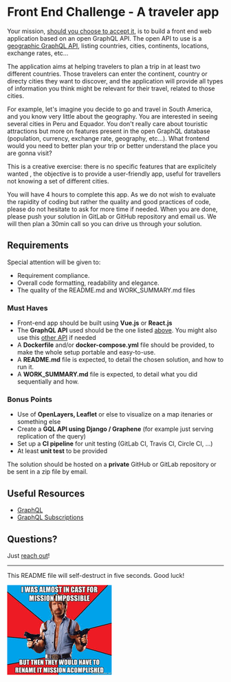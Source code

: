 # Front End Challenge - A traveler app

Your mission, [should you choose to accept it](https://www.youtube.com/watch?v=0TiqXFssKMY), is to build a front end web application based on an open GraphQL API. The open API to use is a [geographic GraphQL API](https://www.everbase.co/docs/quick-start), listing countries, cities, continents, locations, exchange rates, etc...

The application aims at helping travelers to plan a trip in at least two different countries. Those travelers can enter the continent, country or directy cities they want to discover, and the application will provide all types of information you think might be relevant for their travel, related to those cities. 

For example, let's imagine you decide to go and travel in South America, and you know very little about the geography. You are interested in seeing several cities in Peru and Equador. You don't really care about touristic attractions but more on features present in the open GraphQL database (population, currency, exchange rate, geography, etc...). What frontend would you need to better plan your trip or better understand the place you are gonna visit?

This is a creative exercise: there is no specific features that are explicitely wanted , the objective is to provide a user-friendly app, useful for travellers not knowing a set of different cities.

You will have 4 hours to complete this app. As we do not wish to evaluate the rapidity of coding but rather the quality and good practices of code, please do not hesitate to ask for more time if needed. When you are done, please push your solution in GitLab or GitHub repository and email us. We will then plan a 30min call so you can drive us through your solution.


## Requirements

Special attention will be given to:

- Requirement compliance.
- Overall code formatting, readability and elegance.
- The quality of the README.md and WORK_SUMMARY.md files

### Must Haves

- Front-end app should be built using **Vue.js** or **React.js**
- The **GraphQL API** used should be the one listed [above](https://www.everbase.co/docs/quick-start). You might also use this [other API](https://github.com/trevorblades/countries) if needed
- A **Dockerfile** and/or **docker-compose.yml** file should be provided, to make the whole setup portable and easy-to-use.
- A **README.md** file is expected, to detail the chosen solution, and how to run it.
- A **WORK_SUMMARY.md** file is expected, to detail what you did sequentially and how.

### Bonus Points

- Use of **OpenLayers, Leaflet** or else to visualize on a map itenaries or something else
- Create a **GQL API using Django / Graphene** (for example just serving replication of the query)
- Set up a **CI pipeline** for unit testing (GitLab CI, Travis CI, Circle CI, ...)
- At least **unit test** to be provided

The solution should be hosted on a **private** GitHub or GitLab repository or be sent in a zip file by email.

## Useful Resources

- [GraphQL](https://www.howtographql.com/)
- [GraphQL Subscriptions](https://graphql.org/blog/subscriptions-in-graphql-and-relay/)


## Questions?

Just [reach out](mailto:pierre.bertrand@loftorbital.com)!

---

This README file will self-destruct in five seconds. Good luck!

![img](./img/mission-impossible.jpg)